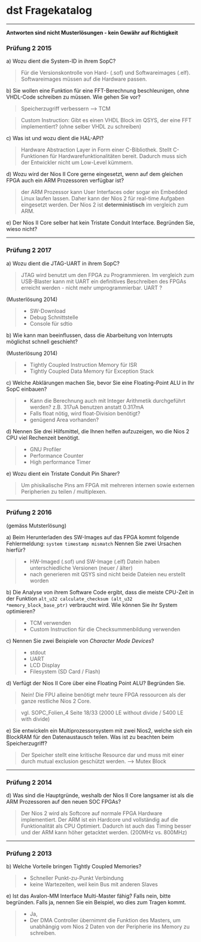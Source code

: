 
# dst Fragekatalog

---

**Antworten sind nicht Musterlösungen - kein Gewähr auf Richtigkeit**


### Prüfung 2 2015

a) Wozu dient die System-ID in ihrem SopC?

> Für die Versionskontrolle von Hard- (.sof) und Softwareimages (.elf).
Softwareimages müssen auf die Hardware passen.


b) Sie wollen eine Funktion für eine FFT-Berechnung beschleunigen, ohne VHDL-Code schreiben zu müssen. Wie gehen Sie vor?

> Speicherzugriff verbessern --> TCM

> Custom Instruction: Gibt es einen VHDL Block im QSYS, der eine FFT implementiert? (ohne selber VHDL zu schreiben)

c) Was ist und wozu dient die HAL-API? 

> Hardware Abstraction Layer in Form einer C-Bibliothek.
Stellt C-Funktionen für Hardwarefunktionalitäten bereit.
Dadurch muss sich der Entwickler nicht um Low-Level kümmern.

d) Wozu wird der Nios II Core gerne eingesetzt, wenn auf dem gleichen FPGA auch ein ARM Prozessoren verfügbar ist? 

> der ARM Prozessor kann User Interfaces oder sogar ein Embedded Linux laufen lassen.
> Daher kann der Nios 2 für real-time Aufgaben eingesetzt werden. Der Nios 2 ist **deterministisch** im vergleich zum ARM.

e) Der Nios II Core selber hat kein Tristate Conduit Interface. Begründen Sie, wieso nicht? 

---

### Prüfung 2 2017

a) Wozu dient die JTAG-UART in ihrem SopC?

> JTAG wird benutzt um den FPGA zu Programmieren.
Im vergleich zum USB-Blaster kann mit UART ein definitives Beschreiben des FPGAs erreicht werden - nicht mehr umprogrammierbar.
 UART ?

(Musterlösung 2014)

> - SW-Download
> - Debug Schnittstelle
> - Console für sdtio

b) Wie kann man beeinflussen, dass die Abarbeitung von Interrupts möglichst schnell geschieht?

(Musterlösung 2014)

> - Tightly Coupled Instruction Memory für ISR
> - Tightly Coupled Data Memory für Exception Stack

c) Welche Abklärungen machen Sie, bevor Sie eine Floating-Point ALU in Ihr SopC einbauen? 

> - Kann die Berechnung auch mit Integer Arithmetik durchgeführt werden? z.B. 317uA benutzen anstatt 0.317mA
> - Falls float nötig, wird float-Division benötigt?
> - genügend Area vorhanden?

d) Nennen Sie drei Hilfsmittel, die Ihnen helfen aufzuzeigen, wo die Nios 2 CPU viel Rechenzeit benötigt.

> - GNU Profiler
> - Performance Counter
> - High performance Timer


e) Wozu dient ein Tristate Conduit Pin Sharer?

> Um phisikalische Pins am FPGA mit mehreren internen sowie externen Peripherien zu teilen / multiplexen.

---

### Prüfung 2 2016

(gemäss Mutsterlösung)

a) Beim Herunterladen des SW-Images auf das FPGA kommt folgende Fehlermeldung: 
`system timestamp mismatch` Nennen Sie zwei Ursachen hierfür? 

> - HW-Imaged (.sof) und SW-Image (.elf) Datein haben unterschiedliche Versionen (neuer / älter)
> - nach generieren mit QSYS sind nicht beide Dateien neu erstellt worden

b) Die Analyse von ihrem Software Code ergibt, dass die meiste CPU-Zeit in der Funktion `alt_u32 calculate_checksum (alt_u32 *memory_block_base_ptr)` verbraucht wird. Wie können Sie ihr System optimieren? 

> - TCM verwenden
> - Custom Instruction für die Checksummenbildung verwenden

c) Nennen Sie zwei Beispiele von *Character Mode Devices*?

> - stdout
> - UART
> - LCD Display
> - Filesystem (SD Card / Flash)

d) Verfügt der Nios II Core über eine Floating Point ALU? Begründen Sie.

> Nein! Die FPU alleine benötigt mehr teure FPGA ressourcen als der ganze restliche Nios 2 Core.

> vgl. SOPC_Folien_4 Seite 18/33 (2000 LE without divide / 5400 LE with divide)

e) Sie entwickeln ein Multiprozessorsystem mit zwei Nios2, welche sich ein BlockRAM für den Datenaustausch teilen. Was ist zu beachten beim Speicherzugriff? 

> Der Speicher stellt eine kritische Resource dar und muss mit einer durch mutual exclusion geschützt werden. --> Mutex Block

---

### Prüfung 2 2014

d) Was sind die Hauptgründe, weshalb der Nios II Core langsamer ist als die ARM Prozessoren auf den neuen SOC FPGAs? 

> Der Nios 2 wird als Softcore auf normale FPGA Hardware implementiert.
> Der ARM ist ein Hardcore und vollständig auf die Funktionalität als CPU Optimiert. Dadurch ist auch das Timing besser und der ARM kann höher getacktet werden. (200MHz vs. 800MHz)

--- 

### Prüfung 2 2013

b) Welche Vorteile bringen Tightly Coupled Memories?

> - Schneller Punkt-zu-Punkt Verbindung
> - keine Wartezeiten, weil kein Bus mit anderen Slaves

e) Ist das Avalon-MM Interface Multi-Master fähig? Falls nein, bitte begründen. Falls ja, nennen Sie ein Beispiel, wo dies zum Tragen kommt.

> - Ja,
> - Der DMA Controller übernimmt die Funktion des Masters, um unabhängig vom Nios 2 Daten von der Peripherie ins Memory zu schreiben.





